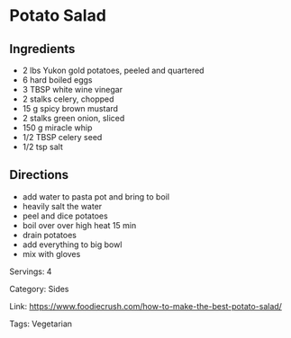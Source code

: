 # Potato Salad

## Ingredients
- 2 lbs Yukon gold potatoes, peeled and quartered
- 6 hard boiled eggs
- 3 TBSP white wine vinegar
- 2 stalks celery, chopped
- 15 g spicy brown mustard
- 2 stalks green onion, sliced
- 150 g miracle whip
- 1/2 TBSP celery seed
- 1/2 tsp salt

## Directions
- add water to pasta pot and bring to boil
- heavily salt the water
- peel and dice potatoes
- boil over over high heat 15 min
- drain potatoes
- add everything to big bowl
- mix with gloves

Servings: 4

Category: Sides

Link: https://www.foodiecrush.com/how-to-make-the-best-potato-salad/

Tags: Vegetarian
